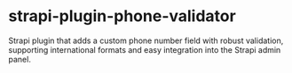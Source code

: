 # strapi-plugin-phone-validator
Strapi plugin that adds a custom phone number field with robust validation, supporting international formats and easy integration into the Strapi admin panel.
